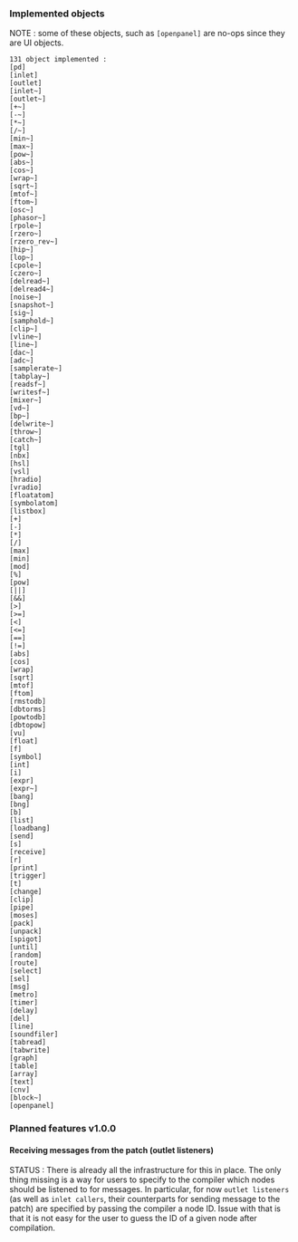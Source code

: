 ### Implemented objects

NOTE : some of these objects, such as `[openpanel]` are no-ops since they are UI objects.

```
131 object implemented : 
[pd]
[inlet]
[outlet]
[inlet~]
[outlet~]
[+~]
[-~]
[*~]
[/~]
[min~]
[max~]
[pow~]
[abs~]
[cos~]
[wrap~]
[sqrt~]
[mtof~]
[ftom~]
[osc~]
[phasor~]
[rpole~]
[rzero~]
[rzero_rev~]
[hip~]
[lop~]
[cpole~]
[czero~]
[delread~]
[delread4~]
[noise~]
[snapshot~]
[sig~]
[samphold~]
[clip~]
[vline~]
[line~]
[dac~]
[adc~]
[samplerate~]
[tabplay~]
[readsf~]
[writesf~]
[mixer~]
[vd~]
[bp~]
[delwrite~]
[throw~]
[catch~]
[tgl]
[nbx]
[hsl]
[vsl]
[hradio]
[vradio]
[floatatom]
[symbolatom]
[listbox]
[+]
[-]
[*]
[/]
[max]
[min]
[mod]
[%]
[pow]
[||]
[&&]
[>]
[>=]
[<]
[<=]
[==]
[!=]
[abs]
[cos]
[wrap]
[sqrt]
[mtof]
[ftom]
[rmstodb]
[dbtorms]
[powtodb]
[dbtopow]
[vu]
[float]
[f]
[symbol]
[int]
[i]
[expr]
[expr~]
[bang]
[bng]
[b]
[list]
[loadbang]
[send]
[s]
[receive]
[r]
[print]
[trigger]
[t]
[change]
[clip]
[pipe]
[moses]
[pack]
[unpack]
[spigot]
[until]
[random]
[route]
[select]
[sel]
[msg]
[metro]
[timer]
[delay]
[del]
[line]
[soundfiler]
[tabread]
[tabwrite]
[graph]
[table]
[array]
[text]
[cnv]
[block~]
[openpanel]
```

### Planned features v1.0.0

#### Receiving messages from the patch (outlet listeners)

STATUS : There is already all the infrastructure for this in place. The only thing missing is a way for users to specify to the compiler which nodes should be listened to for messages. In particular, for now `outlet listeners` (as well as `inlet callers`, their counterparts for sending message to the patch) are specified by passing the compiler a node ID. Issue with that is that it is not easy for the user to guess the ID of a given node after compilation. 
